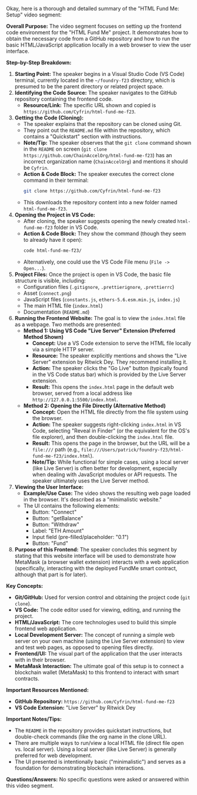 Okay, here is a thorough and detailed summary of the "HTML Fund Me: Setup" video segment:

**Overall Purpose:**
The video segment focuses on setting up the frontend code environment for the "HTML Fund Me" project. It demonstrates how to obtain the necessary code from a GitHub repository and how to run the basic HTML/JavaScript application locally in a web browser to view the user interface.

**Step-by-Step Breakdown:**

1.  **Starting Point:** The speaker begins in a Visual Studio Code (VS Code) terminal, currently located in the `~/foundry-f23` directory, which is presumed to be the parent directory or related project space.
2.  **Identifying the Code Source:** The speaker navigates to the GitHub repository containing the frontend code.
    *   **Resource/Link:** The specific URL shown and copied is `https://github.com/Cyfrin/html-fund-me-f23`.
3.  **Getting the Code (Cloning):**
    *   The speaker explains that the repository can be cloned using Git.
    *   They point out the `README.md` file within the repository, which contains a "Quickstart" section with instructions.
    *   **Note/Tip:** The speaker observes that the `git clone` command shown in the `README` on screen (`git clone https://github.com/ChainAccelOrg/html-fund-me-f23`) has an incorrect organization name (`ChainAccelOrg`) and mentions it should be `Cyfrin`.
    *   **Action & Code Block:** The speaker executes the correct clone command in their terminal:
        ```bash
        git clone https://github.com/Cyfrin/html-fund-me-f23
        ```
    *   This downloads the repository content into a new folder named `html-fund-me-f23`.
4.  **Opening the Project in VS Code:**
    *   After cloning, the speaker suggests opening the newly created `html-fund-me-f23` folder in VS Code.
    *   **Action & Code Block:** They show the command (though they seem to already have it open):
        ```bash
        code html-fund-me-f23/
        ```
    *   Alternatively, one could use the VS Code File menu (`File -> Open...`).
5.  **Project Files:** Once the project is open in VS Code, the basic file structure is visible, including:
    *   Configuration files (`.gitignore`, `.prettierignore`, `.prettierrc`)
    *   Asset (`connect.png`)
    *   JavaScript files (`constants.js`, `ethers-5.6.esm.min.js`, `index.js`)
    *   The main HTML file (`index.html`)
    *   Documentation (`README.md`)
6.  **Running the Frontend Website:** The goal is to view the `index.html` file as a webpage. Two methods are presented:
    *   **Method 1: Using VS Code "Live Server" Extension (Preferred Method Shown)**
        *   **Concept:** Use a VS Code extension to serve the HTML file locally via a simple HTTP server.
        *   **Resource:** The speaker explicitly mentions and shows the "Live Server" extension by Ritwick Dey. They recommend installing it.
        *   **Action:** The speaker clicks the "Go Live" button (typically found in the VS Code status bar) which is provided by the Live Server extension.
        *   **Result:** This opens the `index.html` page in the default web browser, served from a local address like `http://127.0.0.1:5500/index.html`.
    *   **Method 2: Opening the File Directly (Alternative Method)**
        *   **Concept:** Open the HTML file directly from the file system using the browser.
        *   **Action:** The speaker suggests right-clicking `index.html` in VS Code, selecting "Reveal in Finder" (or the equivalent for the OS's file explorer), and then double-clicking the `index.html` file.
        *   **Result:** This opens the page in the browser, but the URL will be a `file:///` path (e.g., `file:///Users/patrick/foundry-f23/html-fund-me-f23/index.html`).
        *   **Note/Tip:** While functional for simple cases, using a local server (like Live Server) is often better for development, especially when dealing with JavaScript modules or API requests. The speaker ultimately uses the Live Server method.
7.  **Viewing the User Interface:**
    *   **Example/Use Case:** The video shows the resulting web page loaded in the browser. It's described as a "minimalistic website."
    *   The UI contains the following elements:
        *   Button: "Connect"
        *   Button: "getBalance"
        *   Button: "Withdraw"
        *   Label: "ETH Amount"
        *   Input field (pre-filled/placeholder: "0.1")
        *   Button: "Fund"
8.  **Purpose of this Frontend:** The speaker concludes this segment by stating that this website interface will be used to demonstrate how MetaMask (a browser wallet extension) interacts with a web application (specifically, interacting with the deployed FundMe smart contract, although that part is for later).

**Key Concepts:**

*   **Git/GitHub:** Used for version control and obtaining the project code (`git clone`).
*   **VS Code:** The code editor used for viewing, editing, and running the project.
*   **HTML/JavaScript:** The core technologies used to build this simple frontend web application.
*   **Local Development Server:** The concept of running a simple web server on your own machine (using the Live Server extension) to view and test web pages, as opposed to opening files directly.
*   **Frontend/UI:** The visual part of the application that the user interacts with in their browser.
*   **MetaMask Interaction:** The ultimate goal of this setup is to connect a blockchain wallet (MetaMask) to this frontend to interact with smart contracts.

**Important Resources Mentioned:**

*   **GitHub Repository:** `https://github.com/Cyfrin/html-fund-me-f23`
*   **VS Code Extension:** "Live Server" by Ritwick Dey

**Important Notes/Tips:**

*   The `README` in the repository provides quickstart instructions, but double-check commands (like the org name in the clone URL).
*   There are multiple ways to run/view a local HTML file (direct file open vs. local server). Using a local server (like Live Server) is generally preferred for web development.
*   The UI presented is intentionally basic ("minimalistic") and serves as a foundation for demonstrating blockchain interactions.

**Questions/Answers:**
No specific questions were asked or answered within this video segment.